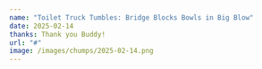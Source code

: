 ```yaml
---
name: "Toilet Truck Tumbles: Bridge Blocks Bowls in Big Blow"
date: 2025-02-14
thanks: Thank you Buddy!
url: "#"
image: /images/chumps/2025-02-14.png
---
```

